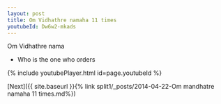 ```yaml
---
layout: post
title: Om Vidhathre namaha 11 times
youtubeId: Dw6w2-mkads
---
```

 
 
Om Vidhathre nama 
 
 -  Who is the one who orders 
 
  
 
  
 
 
 
 
 
 


{% include youtubePlayer.html id=page.youtubeId %}
 
[Next]({{ site.baseurl }}{% link  split1/_posts/2014-04-22-Om mandhatre namaha 11 times.md%})
 
